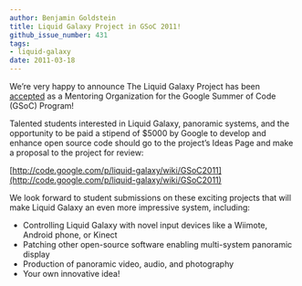 ```yaml
---
author: Benjamin Goldstein
title: Liquid Galaxy Project in GSoC 2011!
github_issue_number: 431
tags:
- liquid-galaxy
date: 2011-03-18
---
```




We’re very happy to announce The Liquid Galaxy Project has been [accepted](https://www.google-melange.com/archive/gsoc/2011) as a Mentoring Organization for the Google Summer of Code (GSoC) Program!

Talented students interested in Liquid Galaxy, panoramic systems, and the opportunity to be paid a stipend of $5000 by Google to develop and enhance open source code should go to the project’s Ideas Page and make a proposal to the project for review:

[http://code.google.com/p/liquid-galaxy/wiki/GSoC2011](http://code.google.com/p/liquid-galaxy/wiki/GSoC2011)

We look forward to student submissions on these exciting projects that will make Liquid Galaxy an even more impressive system, including:

- Controlling Liquid Galaxy with novel input devices like a Wiimote, Android phone, or Kinect
- Patching other open-source software enabling multi-system panoramic display
- Production of panoramic video, audio, and photography
- Your own innovative idea!


